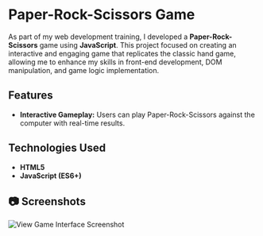 # Paper-Rock-Scissors Game
As part of my web development training, I developed a **Paper-Rock-Scissors** game using **JavaScript**. This project focused on creating an interactive and engaging game that replicates the classic hand game, allowing me to enhance my skills in front-end development, DOM manipulation, and game logic implementation.

## Features

- **Interactive Gameplay:** Users can play Paper-Rock-Scissors against the computer with real-time results.

## Technologies Used

- **HTML5**
- **JavaScript (ES6+)**

## 📷 Screenshots

![View Game Interface Screenshot](https://github.com/inna-shchokina/Paper-rock-scissors/blob/master/screenshots/game-interface.jpg?raw=true)


